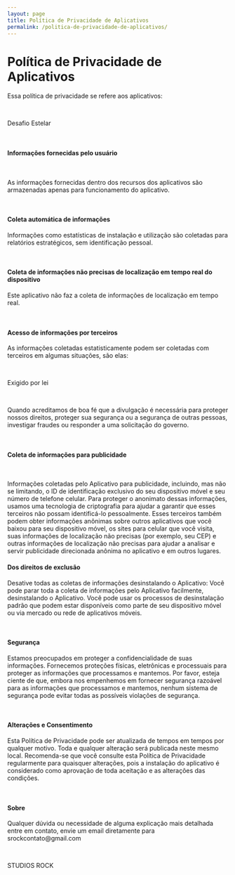 ```yaml
---
layout: page
title: Política de Privacidade de Aplicativos
permalink: /politica-de-privacidade-de-aplicativos/
---
```

 
<h1>Política de Privacidade de Aplicativos</h1>
<p>Essa política de privacidade se refere aos aplicativos:</p>
</br>
<p>Desafio Estelar</p>
</br>
<h4>Informações fornecidas pelo usuário</h4>
</br>
<p>As informações fornecidas dentro dos recursos dos aplicativos são armazenadas apenas para funcionamento do aplicativo.</p>
</br>
<h4>Coleta automática de informações</h4>
<p>Informações como estatísticas de instalação e utilização são coletadas para relatórios estratégicos, sem identificação pessoal.</p>
</br>
<h4>Coleta de informações não precisas de localização em tempo real do dispositivo</h4>
<p>Este aplicativo não faz a coleta de informações de localização em tempo real.</p>
</br>
<h4>Acesso de informações por terceiros</h4>
<p>As informações coletadas estatisticamente podem ser coletadas com terceiros em algumas situações, são elas:</p>
</br>
<p>Exigido por lei</p>
</br>
<p>Quando acreditamos de boa fé que a divulgação é necessária para proteger nossos direitos, proteger sua segurança ou a segurança de outras pessoas, investigar fraudes ou responder a uma solicitação do governo.</p>
</br>
<h4>Coleta de informações para publicidade</h4>
</br>
<p>Informações coletadas pelo Aplicativo para publicidade, incluindo, mas não se limitando, o ID de identificação exclusivo do seu dispositivo móvel e seu número de telefone celular. Para proteger o anonimato dessas informações, usamos uma tecnologia de criptografia para ajudar a garantir que esses terceiros não possam identificá-lo pessoalmente. Esses terceiros também podem obter informações anônimas sobre outros aplicativos que você baixou para seu dispositivo móvel, os sites para celular que você visita, suas informações de localização não precisas (por exemplo, seu CEP) e outras informações de localização não precisas para ajudar a analisar e servir publicidade direcionada anônima no aplicativo e em outros lugares.
</br>
<h4>Dos direitos de exclusão</h4>
<p>Desative todas as coletas de informações desinstalando o Aplicativo: Você pode parar toda a coleta de informações pelo Aplicativo facilmente, desinstalando o Aplicativo. Você pode usar os processos de desinstalação padrão que podem estar disponíveis como parte de seu dispositivo móvel ou via mercado ou rede de aplicativos móveis.</p>
</br>
<h4>Segurança</h4>
<p>Estamos preocupados em proteger a confidencialidade de suas informações. Fornecemos proteções físicas, eletrônicas e processuais para proteger as informações que processamos e mantemos. Por favor, esteja ciente de que, embora nos empenhemos em fornecer segurança razoável para as informações que processamos e mantemos, nenhum sistema de segurança pode evitar todas as possíveis violações de segurança.</p>
</br>
<h4>Alterações e Consentimento</h4>
<p>Esta Política de Privacidade pode ser atualizada de tempos em tempos por qualquer motivo. Toda e qualquer alteração será publicada neste mesmo local. Recomenda-se que você consulte esta Política de Privacidade regularmente para quaisquer alterações, pois a instalação do aplicativo é considerado como aprovação de toda aceitação e as alterações das condições.</p>
</br>
<h4>Sobre</h4>
<p>Qualquer dúvida ou necessidade de alguma explicação mais detalhada entre em contato, envie um email diretamente para srockcontato@gmail.com</p>
</br>
<p>STUDIOS ROCK</p>
